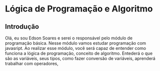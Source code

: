 # Lógica de Programação e Algoritmo

## Introdução

Olá, eu sou Edson Soares e serei o responsável pelo módulo de programação básica.
Nesse módulo vamos estudar programação com javasript. Ao realizar esse módulo, você será capaz de entender como funciona a lógica de programação, conceito de algoritmo. Entederá o que são as variáveis, seus tipos, como fazer conversão de variáveis, aprenderá trabalhar com operadores, 

